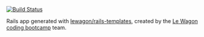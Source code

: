 [![Build Status](https://travis-ci.org/Han1s/product_hunt_clone.svg?branch=master)](https://travis-ci.org/Han1s/product_hunt_clone)

Rails app generated with [lewagon/rails-templates](https://github.com/lewagon/rails-templates), created by the [Le Wagon coding bootcamp](https://www.lewagon.com) team.
